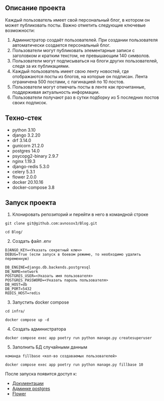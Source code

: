 ## Описание проекта
Каждый пользователь имеет свой персональный блог, в котором он может публиковать посты. Важно отметить следующие ключевые возможности:
1. Администратор создаёт пользователей. При создании пользователя автоматически создается персональный блог.
2. Пользователи могут публиковать элементарные записи с заголовком и кратким текстом, не превышающим 140 символов.
3. Пользователи могут подписываться на блоги других пользователей, следя за их публикациями.
4. Каждый пользователь имеет свою ленту новостей, где отображаются посты из блогов, на которые он подписан. Лента ограничена 500 постами, с пагинацией по 10 постов.
5. Пользователи могут отмечать посты в ленте как прочитанные, поддерживая актуальность информации.
6. Пользователи получают раз в сутки подборку из 5 последних постов своих подписок.

## Техно-стек

* python 3.10
* django 3.2.20
* drf 3.14.0
* gunicorn 21.2.0
* postgres 14.0
* psycopg2-binary 2.9.7
* nginx 1.19.3
* django-redis 5.3.0
* celery 5.3.1
* flower 2.0.0
* docker 20.10.16
* docker-compose 3.8

## Запуск проекта

1. Клонировать репозиторий и перейти в него в командной строке
```
git clone git@github.com:avnosov3/Blog.git
```
```
cd Blog/
```
2. Создать файл .env

```
DJANGO_KEY=<Указать секретный ключ>
DEBUG=True (если запуск в боевом режиме, то необходимо удалить переменную)

DB_ENGINE=django.db.backends.postgresql
DB_NAME=network
POSTGRES_USER=<Указать имя пользователя>
POSTGRES_PASSWORD=<Указать пароль пользователя>
DB_HOST=db
DB_PORT=5432
REDIS_HOST=redis
```

3. Запустить docker compose
```
cd infra/
```
```
docker compose up -d
```
4. Создать администратора
```
docker compose exec app poetry run python manage.py createsuperuser
```
5. Заполнить БД случайными данным
```
команда fillbase <кол-во создаваемых пользователей>
```

```
docker compose exec app poetry run python manage.py fillbase 10
```

После запуска появится доступ к:
* [Документации](http://127.0.0.1/redoc/)
* [Админке postgres](http://127.0.0.1/adminer/)
* [Flower](http://127.0.0.1:5555/)

